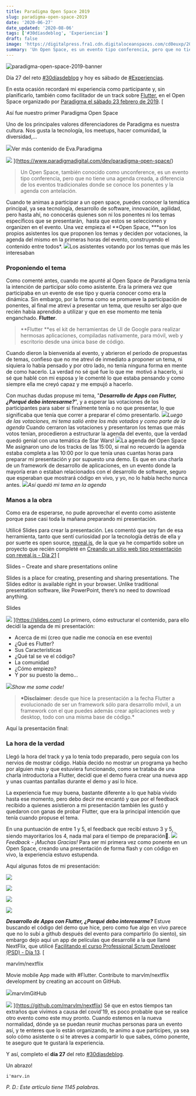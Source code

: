 ```yaml
---
title: Paradigma Open Space 2019
slug: paradigma-open-space-2019
date: '2020-06-27'
date_updated: '2020-08-06'
tags: ['#30díasdeblog', 'Experiencias']
draft: false
image: 'https://digitalpress.fra1.cdn.digitaloceanspaces.com/cd0euxp/2020/06/IMG_20190223_135502.jpg'
summary: 'Un Open Space, es un evento tipo conferencia, pero que no tiene una agenda creada, a diferencia de los eventos de conferencia tradicionales donde se conoce los ponentes y la agenda con antelación.'
---
```


![paradigma-open-space-2019-banner](https://digitalpress.fra1.cdn.digitaloceanspaces.com/cd0euxp/2020/06/IMG_20190223_135502.jpg)

Día 27 del reto [#30díasdeblog](/tag/30diasdeblog/) y hoy es sábado de [#Experiencias](/tag/experiencias/).

En esta ocasión recordaré mi experiencia como participante y, sin planificarlo, también como facilitador de un track sobre [Flutter](https://flutter.dev/), en el Open Space organizado por [Paradigma el sábado 23 febrero de 2019](https://www.paradigmadigital.com/dev/paradigma-open-space/).
[

Así fue nuestro primer Paradigma Open Space

Uno de los principales valores diferenciadores de Paradigma es nuestra cultura. Nos gusta la tecnología, los meetups, hacer comunidad, la diversidad,…

![](https://www.paradigmadigital.com/assets/img/logo/favicon.png)Ver más contenido de Eva.Paradigma

![](https://www.paradigmadigital.com/assets/img/defaults/post.svg)
](https://www.paradigmadigital.com/dev/paradigma-open-space/)

> Un Open Space, también conocido como unconference, es un evento tipo conferencia, pero que no tiene una agenda creada, a diferencia de los eventos tradicionales donde se conoce los ponentes y la agenda con antelación.

Cuando te animas a participar a un open space, puedes conocer la temática principal, ya sea tecnología, desarrollo de software, innovación, agilidad, pero hasta ahí, no conocerás quienes son ni los ponentes ni los temas específicos que se presentarán,  hasta que estos se seleccionen y organizen en el evento. Una vez empieza el **Open Space, \***son los propios asistentes los que proponen los temas y deciden por votaciones, la agenda del mismo en la primeras horas del evento, construyendo el contenido entre todos\*.
![](https://digitalpress.fra1.cdn.digitaloceanspaces.com/cd0euxp/2020/06/image-29.png)Los asistentes votando por los temas que más les interesaban

### Proponiendo el tema

Como comenté antes, cuando me apunté al Open Space de Paradigma tenía la intención de participar sólo como asistente. Era la primera vez que participaba en un evento de ese tipo y quería conocer como era la dinámica. Sin embargo, por la forma como se promueve la participación de ponentes, al final me atreví a presentar un tema, que resulto ser algo que recién había aprendido a utilizar y que en ese momento me tenía enganchado. **Flutter**.

> **Flutter **es el kit de herramientas de UI de Google para realizar hermosas aplicaciones, compiladas nativamente, para móvil, web y escritorio desde una única base de código.

Cuando dieron la bienvenida al evento, y abrieron el período de propuestas de temas, confieso que no me atreví de inmediato a proponer un tema, ni siquiera lo había pensado y por otro lado, no tenía ninguna forma en mente de como hacerlo. La verdad no sé qué fue lo que me  motivó a hacerlo, si sé que hablé con mi esposa y le comenté lo que estaba pensando y como siempre ella me creyó capaz y me empujó a hacerlo.

Con muchas dudas propuse mi tema, "**_Desarrollo de Apps con Flutter, ¿Porqué debo interesarme?_**", y a esperar las votaciones de los participantes para saber si finalmente tenía o no que presentar, lo que significaba que tenía que correr a preparar el cómo presentarlo.
![](https://digitalpress.fra1.cdn.digitaloceanspaces.com/cd0euxp/2020/06/IMG_20190223_103337.jpg)_Luego de las votaciones, mi tema salió entre los más votados y como parte de la agenda_
Cuando cerraron las votaciones y presentaron los temas que más votos tenían, procedieron a estructurar la agenda del evento, que la verdad quedó genial con una temática de Star Wars!
![](https://digitalpress.fra1.cdn.digitaloceanspaces.com/cd0euxp/2020/06/image-30.png)La agenda del Open Space
Me asignaron uno de los tracks de las 15:00, si mal no recuerdo la agenda estaba completa a las 10:00 por lo que tenía unas cuantas horas para preparar mi presentación y por supuesto una demo. Es que en una charla de un framework de desarrollo de aplicaciones, en un evento donde la mayoría eran o estaban relacionados con el desarrollo de software, seguro que esperaban que mostrará código en vivo, y yo, no lo había hecho nunca antes.
![](https://digitalpress.fra1.cdn.digitaloceanspaces.com/cd0euxp/2020/06/image-31.png)_Así quedó mi tema en la agenda_

### Manos a la obra

Como era de esperarse, no pude aprovechar el evento como asistente porque pase casi toda la mañana preparando mi presentación.

Utilicé Slides para crear la presentación. Les comentó que soy fan de esa herramienta, tanto que sentí curiosidad por la tecnología detrás de ella y por suerte es open source, [reveal.js](https://revealjs.com/), de la que ya he compartido sobre un proyecto que recién completé en [Creando un sitio web tipo presentación con reveal.js - Día 21](/reveal-js/)
[

Slides – Create and share presentations online

Slides is a place for creating, presenting and sharing presentations. The Slides editor is available right in your browser. Unlike traditional presentation software, like PowerPoint, there’s no need to download anything.

Slides

![](https://static.slid.es/logo/slides-logo-495x479.png)
](https://slides.com)
Lo primero, cómo estructurar el contenido, para ello decidí la agenda de mi presentación:

- Acerca de mi (creo que nadie me conocía en ese evento)
- ¿Qué es Flutter?
- Sus Características
- ¿Qué tal se ve el código?
- La comunidad
- ¿Cómo empiezo?
- Y por su puesto la demo...

![](https://digitalpress.fra1.cdn.digitaloceanspaces.com/cd0euxp/2020/06/2020-06-27-200158.png)_Show me some code!_

> **\*Disclaimer**: desde que hice la presentación a la fecha Flutter a evolucionado de ser un framework sólo para desarrollo móvil, a un framework con el que puedes además crear aplicaciones web y desktop, todo con una misma base de código.\*

Aquí la presentación final:

### La hora de la verdad

Llegó la hora del track y ya lo tenía todo preparado, pero seguía con los nervios de mostrar código. Había decido no mostrar un programa ya hecho por alguien más y que estuviera funcionando, como se trataba de una charla introductoria a Flutter, decidí que el demo fuera crear una nueva app y unas cuantas pantallas durante el demo y así lo hice.

La experiencia fue muy buena, bastante diferente a lo que había vivido hasta ese momento, pero debo decir me encantó y que por el feedback recibido a quienes asistieron a mi presentación también les gustó y quedaron con ganas de probar Flutter, que era la principal intención que tenía cuando propuse el tema.

En una puntuación de entre 1 y 5, el feedback que recibí estuvo 3 y 5, siendo mayoritarios los 4, nada mal para el tiempo de preparación🙌.
![](https://digitalpress.fra1.cdn.digitaloceanspaces.com/cd0euxp/2020/06/IMG_20190225_163752.jpg)_Feedback - ¡Muchas Gracias!_
Para ser mi primera vez como ponente en un Open Space, creando una presentación de forma flash y con código en vivo, la experiencia estuvo estupenda.

Aquí algunas fotos de mi presentación:

![](https://digitalpress.fra1.cdn.digitaloceanspaces.com/cd0euxp/2020/06/IMG-20190223-WA0024.jpg)

![](https://digitalpress.fra1.cdn.digitaloceanspaces.com/cd0euxp/2020/06/IMG-20190223-WA0018.jpg)

![](https://digitalpress.fra1.cdn.digitaloceanspaces.com/cd0euxp/2020/06/IMG-20190223-WA0017--1-.jpg)

![](https://digitalpress.fra1.cdn.digitaloceanspaces.com/cd0euxp/2020/06/IMG-20190223-WA0022.jpg)

**_Desarrollo de Apps con Flutter, ¿Porqué debo interesarme?_**
Estuve buscando el código del demo que hice, pero como fue algo en vivo parece que no lo subí a github después del evento para compartirlo (lo siento), sin embargo dejo aquí un app de películas que desarrollé a la que llamé NextFlix, que utilicé [Facilitando el curso Professional Scrum Developer (PSD) - Día 13](/facilitando-psd/).
[

marvlm/nextflix

Movie mobile App made with #Flutter. Contribute to marvlm/nextflix development by creating an account on GitHub.

![](https://github.githubassets.com/favicons/favicon.svg)marvlmGitHub

![](https://avatars1.githubusercontent.com/u/6170083?s=400&v=4)
](https://github.com/marvlm/nextflix)
Sé que en estos tiempos tan extraños que vivimos a causa del covid'19, es poco probable que se realice otro evento como este muy pronto. Cuando estemos en la nueva normalidad, dónde ya se puedan reunir muchas personas para un evento así, y te enteres que lo están organizando, te animo a que participes, ya sea solo cómo asistente o si te atreves a compartir lo que sabes, cómo ponente, te aseguro que te gustará la experiencia.

Y así, completo el **día 27** del reto [#30díasdeblog](/tag/30diasdeblog/).

Un abrazo!

    i'marv.in

_P. D.: Este artículo tiene 1145 palabras._
